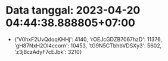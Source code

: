# Data tanggal: 2023-04-20 04:44:38.888805+07:00

* {'V0hxF2UvQdoqKHHj': 4140, 'rOEJcGDZB7067hzD': 11376, 'gH87NxH2OI4ccorn': 10453, 'tG9N5CTbhbVDSXy3': 5602, 'z3jBczAdyF7cEJbk': 3210}
